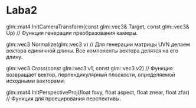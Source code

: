 # Laba2
glm::mat4 InitCameraTransform(const glm::vec3& Target, const glm::vec3& Up) // Функция генерации преобразования камеры.

glm::vec3 Normalize(glm::vec3 v) // Для генерации матрицы UVN делаем вектора единичной длины. Все компоненты вектора делятся на его длину.

glm::vec3 Cross(const glm::vec3 v1, const glm::vec3 v2) // Функция возвращает вектор, перпендикулярный плоскости, определяемой исходными векторами.

glm::mat4 InitPerspectiveProj(float fovy, float aspect, float znear, float zfar) // Функция для проецирования перспективы.
